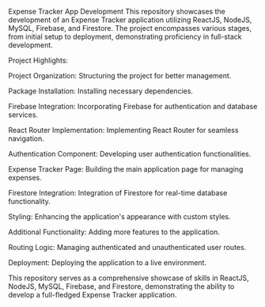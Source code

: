 Expense Tracker App Development
This repository showcases the development of an Expense Tracker application utilizing ReactJS, NodeJS, MySQL, Firebase, and Firestore. The project encompasses various stages, from initial setup to deployment, demonstrating proficiency in full-stack development.

Project Highlights:

Project Organization: Structuring the project for better management.

Package Installation: Installing necessary dependencies.

Firebase Integration: Incorporating Firebase for authentication and database services.

React Router Implementation: Implementing React Router for seamless navigation.

Authentication Component: Developing user authentication functionalities.

Expense Tracker Page: Building the main application page for managing expenses.

Firestore Integration: Integration of Firestore for real-time database functionality.

Styling: Enhancing the application's appearance with custom styles.

Additional Functionality: Adding more features to the application.

Routing Logic: Managing authenticated and unauthenticated user routes.

Deployment: Deploying the application to a live environment.

This repository serves as a comprehensive showcase of skills in ReactJS, NodeJS, MySQL, Firebase, and Firestore, demonstrating the ability to develop a full-fledged Expense Tracker application.